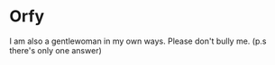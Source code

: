 # Orfy
I am also a gentlewoman in my own ways. 
Please don't bully me.
(p.s there's only one answer)
